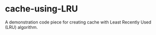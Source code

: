 # cache-using-LRU

A demonstration code piece for creating cache with Least Recently Used (LRU) algorithm.

